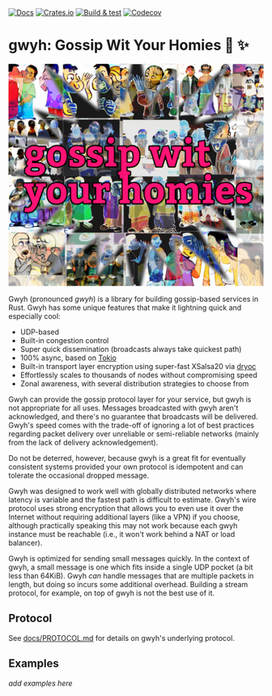 [![Docs](https://docs.rs/gwyh/badge.svg)](https://docs.rs/gwyh) [![Crates.io](https://img.shields.io/crates/v/gwyh)](https://crates.io/crates/gwyh) [![Build & test](https://github.com/brndnmtthws/gwyh/actions/workflows/build-and-test.yml/badge.svg)](https://github.com/brndnmtthws/gwyh/actions/workflows/build-and-test.yml) [![Codecov](https://img.shields.io/codecov/c/github/brndnmtthws/gwyh)](https://app.codecov.io/gh/brndnmtthws/gwyh/)

# gwyh: Gossip Wit Your Homies 💖 ✨

![Homies gossiping](homies.png)

Gwyh (pronounced _gwyh_) is a library for building gossip-based services in Rust. Gwyh has some unique features that make it lightning quick and especially cool:

* UDP-based
* Built-in congestion control
* Super quick dissemination (broadcasts always take quickest path)
* 100% async, based on [Tokio](https://tokio.rs/)
* Built-in transport layer encryption using super-fast XSalsa20 via [dryoc](https://crates.io/crates/dryoc)
* Effortlessly scales to thousands of nodes without compromising speed
* Zonal awareness, with several distribution strategies to choose from

Gwyh can provide the gossip protocol layer for your service, but gwyh is not
appropriate for all uses. Messages broadcasted with gwyh aren't acknowledged,
and there's no guarantee that broadcasts will be delivered. Gwyh's speed comes
with the trade-off of ignoring a lot of best practices regarding packet delivery
over unreliable or semi-reliable networks (mainly from the lack of delivery
acknowledgement).

Do not be deterred, however, because gwyh is a great fit for eventually
consistent systems provided your own protocol is idempotent and can tolerate the
occasional dropped message.

Gwyh was designed to work well with globally distributed networks where latency
is variable and the fastest path is difficult to estimate. Gwyh's wire protocol
uses strong encryption that allows you to even use it over the Internet without
requiring additional layers (like a VPN) if you choose, although practically
speaking this may not work because each gwyh instance must be reachable (i.e.,
it won't work behind a NAT or load balancer).

Gwyh is optimized for sending small messages quickly. In the context of gwyh, a
small message is one which fits inside a single UDP pocket (a bit less than
64KiB).  Gwyh _can_ handle messages that are multiple packets in length, but
doing so incurs some additional overhead. Building a stream protocol, for
example, on top of gwyh is not the best use of it.

## Protocol

See [docs/PROTOCOL.md](docs/PROTOCOL.md) for details on gwyh's underlying protocol.

## Examples

_add examples here_
